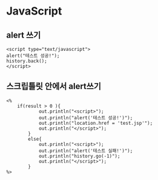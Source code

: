 # JavaScript

## alert 쓰기
~~~
<script type="text/javascript">
alert("테스트 성공!");
history.back();
</script>
~~~

## 스크립틀릿 안에서 alert쓰기    
~~~
<%
    if(result > 0 ){
			out.println("<script>");
			out.println("alert('테스트 성공!')");
			out.println("location.href = 'test.jsp'");
			out.println("</script>");
		}
		else{
			out.println("<script>");
			out.println("alert('테스트 실패!')");
			out.println("history.go(-1)");
			out.println("</script>");
		}
%>
~~~

